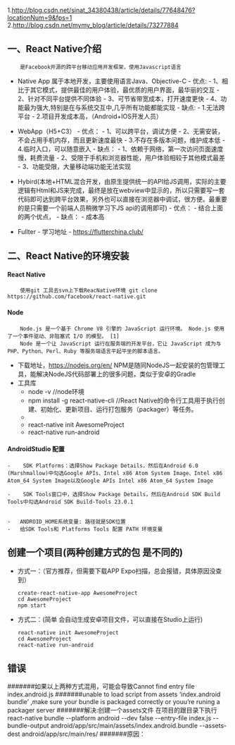 1.http://blog.csdn.net/sinat_34380438/article/details/77648476?locationNum=9&fps=1
2.http://blog.csdn.net/mymy_blog/article/details/73277884

##	一、React Native介绍
		是Facebook开源的跨平台移动应用开发框架，使用Javascript语言

-	Native App 属于本地开发，主要使用语言Java、Objective-C
		-	优点:
			-	1、相比于其它模式，提供最佳的用户体验，最优质的用户界面，最华丽的交互
			-	2、针对不同平台提供不同体验
			-	3、可节省带宽成本，打开速度更快
			-	4、功能最为强大,特别是在与系统交互中,几乎所有功能都能实现
		-	缺点:
			-	1.无法跨平台
			-	2.项目开发成本高，（Android+IOS开发人员）
-	WebApp（H5+C3）
		-	优点：
			-	1、可以跨平台，调试方便
			-	2、无需安装，不会占用手机内存，而且更新速度最快
			-	3.不存在多版本问题，维护成本低
			-	4.临时入口，可以随意嵌入
		-	缺点：
			-	1、依赖于网络，第一次访问页面速度慢，耗费流量
			-	2、受限于手机和浏览器性能，用户体验相较于其他模式最差
			-	3、功能受限，大量移动端功能无法实现

-	Hybird(本地+HTML混合开发，由原生提供统一的API给JS调用，实际的主要逻辑有Html和JS来完成，最终是放在webview中显示的，所以只需要写一套代码即可达到跨平台效果，另外也可以直接在浏览器中调试，很方便。最重要的是只需要一个前端人员稍微学习下JS api的调用即可)
		-	优点：
			-	结合上面的两个优点，
		-	缺点：
			-	成本高
-	Fullter
		-	学习地址
			-	https://flutterchina.club/


##		二、React Native的环境安装
####	React Native

		使用git 工具去svn上下载ReacNative环境 git clone https://github.com/facebook/react-native.git

####	Node

		Node.js 是一个基于 Chrome V8 引擎的 JavaScript 运行环境。 Node.js 使用了一个事件驱动、非阻塞式 I/O 的模型。 [1]
		Node 是一个让 JavaScript 运行在服务端的开发平台，它让 JavaScript 成为与PHP、Python、Perl、Ruby 等服务端语言平起平坐的脚本语言。


-	下载地址，https://nodejs.org/en/   NPM是随同NodeJS一起安装的包管理工具，能解决NodeJS代码部署上的很多问题，类似于安卓的Gradle
-	工具库
	-	node -v		//node环境
	-	npm install -g react-native-cli //React Native的命令行工具用于执行创建、初始化、更新项目、运行打包服务（packager）等任务。
	-
	-	react-native init AwesomeProject
	-	react-native run-android
####	AndroidStudio 配置

	-	 SDK Platforms：选择Show Package Details，然后在Android 6.0 (Marshmallow)中勾选Google APIs、Intel x86 Atom System Image、Intel x86 Atom_64 System Image以及Google APIs Intel x86 Atom_64 System Image

	-	 SDK Tools窗口中，选择Show Package Details，然后在Android SDK Build Tools中勾选Android SDK Build-Tools 23.0.1


	-	ANDROID_HOME系统变量: 路径就是SDK位置
	-	给SDK Tools和 Platforms Tools 配置 PATH 环境变量

##	创建一个项目(两种创建方式的包 是不同的)
-	方式一：（官方推荐，但需要下载APP Expo扫描，总会报错，具体原因没查到）

		create-react-native-app AwesomeProject
		cd AwesomeProject
		npm start

-	方式二：(简单 会自动生成安卓项目文件，可以直接在Studio上运行)

		react-native init AwesomeProject
		cd AwesomeProject
		react-native run-android


##	错误

#######如果以上两种方式混用，可能会导致Cannot find entry file index.android.js
#######unable to load script from assets ‘index.android bundle’ ,make sure your bundle is packaged correctly or youu’re runing a packager server
#######解决:创建一个assets文件 在项目的跟目录下执行  react-native bundle --platform android --dev false --entry-file index.js --bundle-output android/app/src/main/assets/index.android.bundle --assets-dest android/app/src/main/res/
#######原因：
